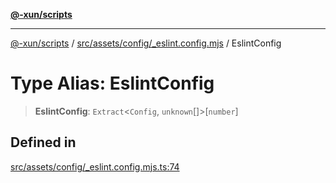 [**@-xun/scripts**](../../../../../README.md)

***

[@-xun/scripts](../../../../../README.md) / [src/assets/config/\_eslint.config.mjs](../README.md) / EslintConfig

# Type Alias: EslintConfig

> **EslintConfig**: `Extract`\<`Config`, `unknown`[]\>\[`number`\]

## Defined in

[src/assets/config/\_eslint.config.mjs.ts:74](https://github.com/Xunnamius/xscripts/blob/2521de366121a50ffeca631b4ec62db9c60657e5/src/assets/config/_eslint.config.mjs.ts#L74)
